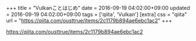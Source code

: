 +++
title = "Vulkanことはじめ"
date = 2016-09-19 04:02:00+09:00
updated = 2016-09-19 04:02:00+09:00
tags = ['qiita', 'Vulkan']
[extra]
css = "qiita"
url = "https://qiita.com/ousttrue/items/2c1179b894ae6ebc1ac2"
+++

<https://qiita.com/ousttrue/items/2c1179b894ae6ebc1ac2>

